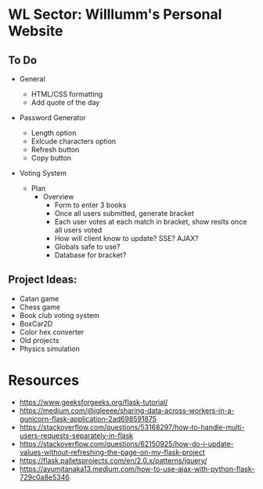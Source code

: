# WL Sector: Willlumm's Personal Website

## To Do
    
- General
  - HTML/CSS formatting
  - Add quote of the day

- Password Generator
  - Length option
  - Exlcude characters option
  - Refresh button
  - Copy button

- Voting System
  - Plan
    - Overview
      - Form to enter 3 books
      - Once all users submitted, generate bracket
      - Each user votes at each match in bracket, show reslts once all users voted
      - How will client know to update? SSE? AJAX?
      - Globals safe to use?
      - Database for bracket?


## Project Ideas:
- Catan game
- Chess game
- Book club voting system
- BoxCar2D
- Color hex converter
- Old projects
- Physics simulation

# Resources
- https://www.geeksforgeeks.org/flask-tutorial/
- https://medium.com/@jgleeee/sharing-data-across-workers-in-a-gunicorn-flask-application-2ad698591875
- https://stackoverflow.com/questions/53168297/how-to-handle-multi-users-requests-separately-in-flask
- https://stackoverflow.com/questions/62150925/how-do-i-update-values-without-refreshing-the-page-on-my-flask-project
- https://flask.palletsprojects.com/en/2.0.x/patterns/jquery/
- https://ayumitanaka13.medium.com/how-to-use-ajax-with-python-flask-729c0a8e5346

